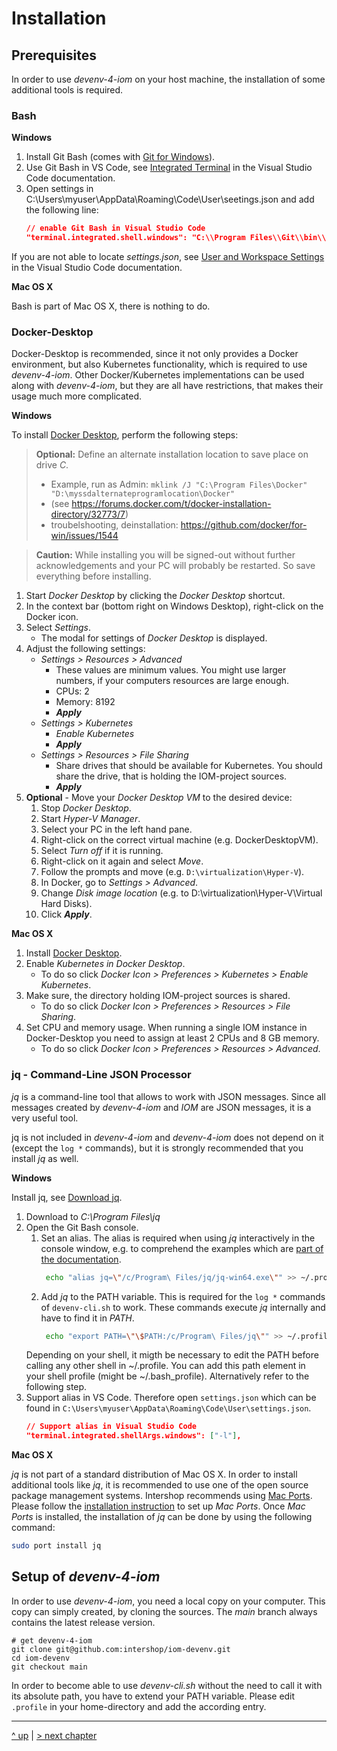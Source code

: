 # Installation
## Prerequisites
In order to use _devenv-4-iom_ on your host machine, the installation of some additional tools is required.

### Bash
**Windows**

1. Install Git Bash (comes with [Git for Windows](https://gitforwindows.org/)).
1. Use Git Bash in VS Code, see [Integrated Terminal](https://code.visualstudio.com/docs/editor/integrated-terminal#_configuration) in the Visual Studio Code documentation.
1. Open settings in C:\Users\myuser\AppData\Roaming\Code\User\seetings.json and add the following line:
   ```json
   // enable Git Bash in Visual Studio Code
   "terminal.integrated.shell.windows": "C:\\Program Files\\Git\\bin\\bash.exe"
   ```
If you are not able to locate _settings.json_, see [User and Workspace Settings](https://code.visualstudio.com/docs/getstarted/settings) in the Visual Studio Code documentation.

**Mac OS X**

Bash is part of Mac OS X, there is nothing to do.

### Docker-Desktop
Docker-Desktop is recommended, since it not only provides a Docker environment, but also Kubernetes functionality, which is required to use _devenv-4-iom_. Other Docker/Kubernetes implementations can be used along with _devenv-4-iom_, but they are all have restrictions, that makes their usage much more complicated.

**Windows**

To install [Docker Desktop](https://www.docker.com/products/docker-desktop), perform the following steps:  
> **Optional:** Define an alternate installation location to save place on drive _C_. 
> - Example, run as Admin: `mklink /J "C:\Program Files\Docker" "D:\myssdalternateprogramlocation\Docker"`
> - (see https://forums.docker.com/t/docker-installation-directory/32773/7)  
> - troubelshooting, deinstallation: https://github.com/docker/for-win/issues/1544 
     
> **Caution:** While installing you will be signed-out without further acknowledgements and your PC will probably be restarted. So save everything before installing.

1. Start _Docker Desktop_ by clicking the _Docker Desktop_ shortcut.
1. In the context bar (bottom right on Windows Desktop), right-click on the Docker icon.
1. Select _Settings_. 
   - The modal for settings of _Docker Desktop_ is displayed.   
1. Adjust the following settings:
    - _Settings > Resources > Advanced_
       - These values are minimum values. You might use larger numbers, if your computers resources are large enough.
       - CPUs: 2
       - Memory: 8192
       - _**Apply**_
    - _Settings > Kubernetes_
       - _Enable Kubernetes_
       - _**Apply**_
    - _Settings > Resources > File Sharing_
       - Share drives that should be available for Kubernetes. You should share the drive, that is holding the IOM-project sources.
       - _**Apply**_
5. **Optional** - Move your _Docker Desktop VM_ to the desired device:
     1. Stop _Docker Desktop_.
     1. Start _Hyper-V Manager_.
     1. Select your PC in the left hand pane.
     1. Right-click on the correct virtual machine (e.g. DockerDesktopVM).
     1. Select _Turn off_ if it is running.
     1. Right-click on it again and select _Move_.
     1. Follow the prompts and move (e.g. `D:\virtualization\Hyper-V`).
     1. In Docker, go to _Settings > Advanced_.
     1. Change _Disk image location_ (e.g. to D:\virtualization\Hyper-V\Virtual Hard Disks).
     1. Click _**Apply**_.

**Mac OS X**

1. Install [Docker Desktop](https://www.docker.com/products/docker-desktop).
2. Enable _Kubernetes in Docker Desktop_.
    - To do so click _Docker Icon > Preferences > Kubernetes > Enable Kubernetes_.
3. Make sure, the directory holding IOM-project sources is shared.
    - To do so click _Docker Icon > Preferences > Resources > File Sharing_.
4. Set CPU and memory usage. When running a single IOM instance in Docker-Desktop you need to assign at least 2 CPUs and 8 GB memory.
    - To do so click _Docker Icon > Preferences > Resources > Advanced_.

### jq - Command-Line JSON Processor
_jq_ is a command-line tool that allows to work with JSON messages. Since all messages created by _devenv-4-iom_ and _IOM_ are JSON messages, it is a very useful tool.

jq is not included in _devenv-4-iom_ and _devenv-4-iom_ does not depend on it (except the `log *` commands), but it is strongly recommended that you install _jq_ as well.

**Windows**

Install jq, see [Download jq](https://stedolan.github.io/jq/download).
1. Download to _C:\Program Files\jq_
1. Open the Git Bash console.
    1. Set an alias. The alias is required when using _jq_ interactively in the console window, e.g. to comprehend the examples which are [part of the documentation](05_log_messages.md#jq).
        ```sh
         echo "alias jq=\"/c/Program\ Files/jq/jq-win64.exe\"" >> ~/.profile
         ```
    1. Add _jq_ to the PATH variable. This is required for the `log *` commands of `devenv-cli.sh` to work. These commands execute _jq_ internally and have to find it in _PATH_.
        ```sh
         echo "export PATH=\"\$PATH:/c/Program\ Files/jq\"" >> ~/.profile
        ```
    Depending on your shell, it migth be necessary to edit the PATH before calling any other shell in ~/.profile. You can add this path element in your shell profile (might be ~/.bash_profile). Alternatively refer to the following step.
1. Support alias in VS Code. Therefore open `settings.json` which can be found in `C:\Users\myuser\AppData\Roaming\Code\User\settings.json`.
    ```json
    // Support alias in Visual Studio Code
    "terminal.integrated.shellArgs.windows": ["-l"],
    ```

**Mac OS X**

_jq_ is not part of a standard distribution of Mac OS X. In order to install additional tools like _jq_, it is recommended to use one of the open source package management systems. Intershop recommends using [Mac Ports](https://www.macports.org/). Please follow the [installation instruction](https://www.macports.org/install.php) to set up _Mac Ports_. Once _Mac Ports_ is installed, the installation of _jq_ can be done by using the following command:
```sh
sudo port install jq
```

## Setup of _devenv-4-iom_
In order to use _devenv-4-iom_, you need a local copy on your computer. This copy can simply created, by cloning the sources. The _main_ branch always contains the latest release version.

    # get devenv-4-iom
    git clone git@github.com:intershop/iom-devenv.git
    cd iom-devenv
    git checkout main

In order to become able to use _devenv-cli.sh_ without the need to call it with its absolute path, you have to extend your PATH variable. Please edit `.profile` in your home-directory and add the according entry.

---
[^ up](../README.md) | [> next chapter](01_first_steps.md)